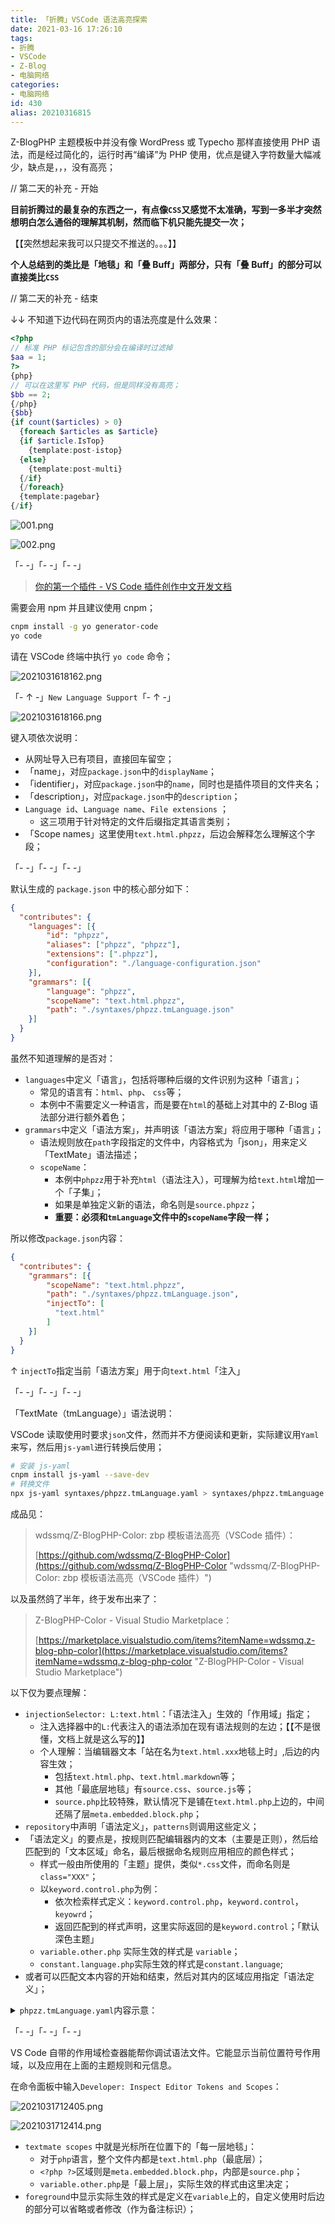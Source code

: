 ```yaml
---
title: 「折腾」VSCode 语法高亮探索
date: 2021-03-16 17:26:10
tags:
- 折腾
- VSCode
- Z-Blog
- 电脑网络
categories:
- 电脑网络
id: 430
alias: 20210316815
---
```


Z-BlogPHP 主题模板中并没有像 WordPress 或 Typecho 那样直接使用 PHP 语法，而是经过简化的，运行时再“编译”为 PHP 使用，优点是键入字符数量大幅减少，缺点是，，，没有高亮；

<!--more-->

// 第二天的补充 - 开始

**目前折腾过的最复杂的东西之一，有点像`CSS`又感觉不太准确，写到一多半才突然想明白怎么通俗的理解其机制，然而临下机只能先提交一次；**

【【突然想起来我可以只提交不推送的。。。】】

**个人总结到的类比是「地毯」和「叠 Buff」两部分，只有「叠 Buff」的部分可以直接类比`CSS`**

// 第二天的补充 - 结束


↓↓ 不知道下边代码在网页内的语法亮度是什么效果：

```php
<?php
// 标准 PHP 标记包含的部分会在编译时过滤掉
$aa = 1;
?>
{php}
// 可以在这里写 PHP 代码，但是同样没有高亮；
$bb == 2;
{/php}
{$bb}
{if count($articles) > 0}
  {foreach $articles as $article}
  {if $article.IsTop}
    {template:post-istop}
  {else}
    {template:post-multi}
  {/if}
  {/foreach}
  {template:pagebar}
{/if}
```
<!-- ![001.png](001.png "001.png") -->
![001.png](https://i.loli.net/2021/03/17/dK3oNgFq1mxbhWV.png)

<!-- ![002.png](002.png "002.png") -->
![002.png](https://i.loli.net/2021/03/17/QkpIhSFoBTu92OJ.png)

「- -」「- -」「- -」

> [你的第一个插件 - VS Code 插件创作中文开发文档](https://liiked.github.io/VS-Code-Extension-Doc-ZH/#/get-started/your-first-extension "你的第一个插件 - VS Code 插件创作中文开发文档")

需要会用 npm 并且建议使用 cnpm；

```bash
cnpm install -g yo generator-code
yo code
```

请在 VSCode 终端中执行 `yo code` 命令；

<!-- ![yo-code-1](2021031618162.png "yo-code-1") -->
![2021031618162.png](https://i.loli.net/2021/03/17/u1Loj3fXg9xPkE6.png)

「- ↑ -」`New Language Support`「- ↑ -」

<!-- ![yo-code-2](2021031618166.png "yo-code-2") -->
![2021031618166.png](https://i.loli.net/2021/03/17/NGE4aTvJoAt3gh6.png)

键入项依次说明：

- 从网址导入已有项目，直接回车留空；
- 「name」，对应`package.json`中的`displayName`；
- 「identifier」，对应`package.json`中的`name`，同时也是插件项目的文件夹名；
- 「description」，对应`package.json`中的`description`；
- `Language id`、`Language name`、`File extensions` ；
    - 这三项用于针对特定的文件后缀指定其语言类别；
- 「Scope names」这里使用`text.html.phpzz`，后边会解释怎么理解这个字段；

「- -」「- -」「- -」

默认生成的 `package.json` 中的核心部分如下：

```json
{
  "contributes": {
    "languages": [{
        "id": "phpzz",
        "aliases": ["phpzz", "phpzz"],
        "extensions": [".phpzz"],
        "configuration": "./language-configuration.json"
    }],
    "grammars": [{
        "language": "phpzz",
        "scopeName": "text.html.phpzz",
        "path": "./syntaxes/phpzz.tmLanguage.json"
    }]
  }
}
```

虽然不知道理解的是否对：

- `languages`中定义「语言」，包括将哪种后缀的文件识别为这种「语言」；
    - 常见的语言有：`html`、`php`、 `css`等；
    - 本例中不需要定义一种语言，而是要在`html`的基础上对其中的 Z-Blog 语法部分进行额外着色；
- `grammars`中定义「语法方案」，并声明该「语法方案」将应用于哪种「语言」；
    - 语法规则放在`path`字段指定的文件中，内容格式为「json」，用来定义「TextMate」语法描述；
    - `scopeName`：
        - 本例中`phpzz`用于补充`html`（语法注入），可理解为给`text.html`增加一个「子集」；
        - 如果是单独定义新的语法，命名则是`source.phpzz`；
        - **重要：必须和`tmLanguage`文件中的`scopeName`字段一样；**

所以修改`package.json`内容：

```json
{
  "contributes": {
    "grammars": [{
        "scopeName": "text.html.phpzz",
        "path": "./syntaxes/phpzz.tmLanguage.json",
        "injectTo": [
          "text.html"
        ]
    }]
  }
}
```

↑ `injectTo`指定当前「语法方案」用于向`text.html`「注入」

「- -」「- -」「- -」

「TextMate（tmLanguage）」语法说明：

VSCode 读取使用时要求`json`文件，然而并不方便阅读和更新，实际建议用`Yaml`来写，然后用`js-yaml`进行转换后使用；

```bash
# 安装 js-yaml
cnpm install js-yaml --save-dev
# 转换文件
npx js-yaml syntaxes/phpzz.tmLanguage.yaml > syntaxes/phpzz.tmLanguage.json
```

成品见：

> wdssmq/Z-BlogPHP-Color: zbp 模板语法高亮（VSCode 插件）：
>
> [https://github.com/wdssmq/Z-BlogPHP-Color](https://github.com/wdssmq/Z-BlogPHP-Color "wdssmq/Z-BlogPHP-Color: zbp 模板语法高亮（VSCode 插件）")

以及虽然鸽了半年，终于发布出来了：

> Z-BlogPHP-Color - Visual Studio Marketplace：
>
> [https://marketplace.visualstudio.com/items?itemName=wdssmq.z-blog-php-color](https://marketplace.visualstudio.com/items?itemName=wdssmq.z-blog-php-color "Z-BlogPHP-Color - Visual Studio Marketplace")

以下仅为要点理解：

- `injectionSelector: L:text.html`：「语法注入」生效的「作用域」指定；
    -  注入选择器中的`L:`代表注入的语法添加在现有语法规则的左边；【【不是很懂，文档上就是这么写的】】
    -  个人理解：当编辑器文本「站在名为`text.html.xxx`地毯上时」,后边的内容生效；
        - 包括`text.html.php`、`text.html.markdown`等；
        - 其他「最底层地毯」有`source.css`、`source.js`等；
        - `source.php`比较特殊，默认情况下是铺在`text.html.php`上边的，中间还隔了层`meta.embedded.block.php`；
- `repository`中声明「语法定义」，`patterns`则调用这些定义；
- 「语法定义」的要点是，按规则匹配编辑器内的文本（主要是正则），然后给匹配到的「文本区域」命名，最后根据命名规则应用相应的颜色样式；
  - 样式一般由所使用的「主题」提供，类似`*.css`文件，而命名则是`class="XXX"`；
  - 以`keyword.control.php`为例：
      - 依次检索样式定义：`keyword.control.php`，`keyword.control`，`keyowrd`；
      - 返回匹配到的样式声明，这里实际返回的是`keyword.control`；「默认深色主题」
  - `variable.other.php` 实际生效的样式是 `variable`；
  - `constant.language.php`实际生效的样式是`constant.language`;
- 或者可以匹配文本内容的开始和结束，然后对其内的区域应用指定「语法定义」；

<details markdown='1'><summary><code>phpzz.tmLanguage.yaml</code>内容示意：</summary>

```yaml
name: phpzz
scopeName: text.html.phpzz
injectionSelector: L:text.html
patterns:
  - include: "#phpzz-block"
  - include: "#phpzz-echo"
repository:
  phpzz-block:
    begin: "{(php)}"
    beginCaptures:
      "0":
        name: phpzz.block.begin
      "1":
        name: keyword.control.php
    end: "{(/php)}"
    endCaptures:
      "0":
        name: phpzz.block.end
      "1":
        name: keyword.control.php
    patterns:
      - include: source.php
  phpzz-echo:
    patterns:
      - name: phpzz.variable
        match: '{(\$[^}\s]+)}'
        captures:
          "1":
            name: variable.other.php
      - name: phpzz.include
        match: '{(template):([^}\s]+)}'
        captures:
          "1":
            name: constant.language.php
          "2":
            name: variable.other.php
```
</details>

「- -」「- -」「- -」

VS Code 自带的作用域检查器能帮你调试语法文件。它能显示当前位置符号作用域，以及应用在上面的主题规则和元信息。

在命令面板中输入`Developer: Inspect Editor Tokens and Scopes`：

<!-- ![作用域查看-1](2021031712405.png "作用域查看-1") -->
![2021031712405.png](https://i.loli.net/2021/03/17/WGsPaVkt672xLrg.png)

<!-- ![作用域查看-2](2021031712414.png "作用域查看-2") -->
![2021031712414.png](https://i.loli.net/2021/03/17/1oXP4LnCweYQ6MI.png)

- `textmate scopes` 中就是光标所在位置下的「每一层地毯」：
    - 对于`php`语言，整个文件内都是`text.html.php`（最底层）；
    - `<?php ?>`区域则是`meta.embedded.block.php`，内部是`source.php`；
    - `variable.other.php`是「最上层」，实际生效的样式由这里决定；
- `foreground`中显示实际生效的样式是定义在`variable`上的，自定义使用时后边的部分可以省略或者修改（作为备注标识）；
